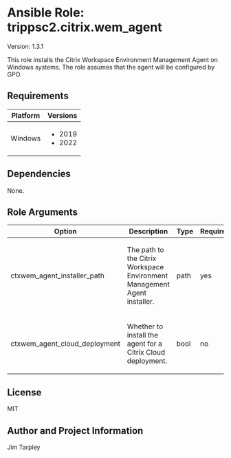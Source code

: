 <!-- BEGIN_ANSIBLE_DOCS -->

# Ansible Role: trippsc2.citrix.wem_agent
Version: 1.3.1

This role installs the Citrix Workspace Environment Management Agent on Windows systems.  The role assumes that the agent will be configured by GPO.

## Requirements

| Platform | Versions |
| -------- | -------- |
| Windows | <ul><li>2019</li><li>2022</li></ul> |

## Dependencies

None.

## Role Arguments
|Option|Description|Type|Required|Choices|Default|
|---|---|---|---|---|---|
| ctxwem_agent_installer_path | <p>The path to the Citrix Workspace Environment Management Agent installer.</p> | path | yes |  |  |
| ctxwem_agent_cloud_deployment | <p>Whether to install the agent for a Citrix Cloud deployment.</p> | bool | no |  | true |


## License
MIT

## Author and Project Information
Jim Tarpley
<!-- END_ANSIBLE_DOCS -->
